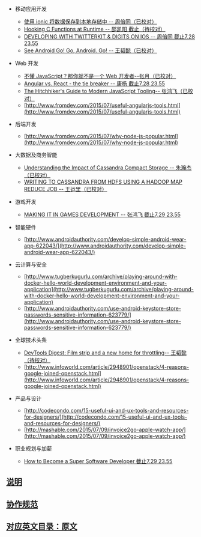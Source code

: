 - 移动应用开发
  - [使用 ionic 将数据保存到本地存储中 -- 周倍同（已校对）](persisting-data-local-storage.md)
  - [Hooking C Functions at Runtime -- 邵凯阳 截止（待校对）](hooking-c-functions-at-runtime.md)
  - [DEVELOPING WITH TWITTERKIT & DIGITS ON IOS -- 周倍同 截止7.28 23.55](developing-twitterkit-digits-ios.md)
  - [See Android Go! Go, Android. Go! -- 王韬懿（已校对）](go-mobile-intro.md)
- Web 开发
  - [不懂 JavaScript？那你就不是一个 Web 开发者--张月（已校对）](web-developer.md)
  - [Angular vs. React - the tie breaker -- 康杨 截止7.28 23.55](tie-breaker.md)
  - [The Hitchhiker's Guide to Modern JavaScript Tooling-- 张鸿飞（已校对）](javaScript-tooling.md)
  - [http://www.fromdev.com/2015/07/useful-angularjs-tools.html](http://www.fromdev.com/2015/07/useful-angularjs-tools.html)
- 后端开发
  - [http://www.fromdev.com/2015/07/why-node-js-popular.html](http://www.fromdev.com/2015/07/why-node-js-popular.html)
- 大数据及商务智能
  - [Understanding the Impact of Cassandra Compact Storage -- 朱瀚杰（已校对） ](cassandra-compact-storage.md)
  - [WRITING TO CASSANDRA FROM HDFS USING A HADOOP MAP REDUCE JOB -- 王运里（已校对）](hadoop-map.md)
- 游戏开发
  - [MAKING IT IN GAMES DEVELOPMENT -- 张鸿飞 截止7.29 23.55](games-development.md)
- 智能硬件
  - [http://www.androidauthority.com/develop-simple-android-wear-app-622043/](http://www.androidauthority.com/develop-simple-android-wear-app-622043/)
- 云计算与安全
  - [http://www.tugberkugurlu.com/archive/playing-around-with-docker-hello-world-development-environment-and-your-application](http://www.tugberkugurlu.com/archive/playing-around-with-docker-hello-world-development-environment-and-your-application)
  - [http://www.androidauthority.com/use-android-keystore-store-passwords-sensitive-information-623779/](http://www.androidauthority.com/use-android-keystore-store-passwords-sensitive-information-623779/)

- 全球技术头条
  - [DevTools Digest: Film strip and a new home for throttling-- 王韬懿（待校对）](throttling.md)
  - [http://www.infoworld.com/article/2948901/openstack/4-reasons-google-joined-openstack.html](http://www.infoworld.com/article/2948901/openstack/4-reasons-google-joined-openstack.html)
- 产品与设计
  - [http://codecondo.com/15-useful-ui-and-ux-tools-and-resources-for-designers/](http://codecondo.com/15-useful-ui-and-ux-tools-and-resources-for-designers/)
  - [http://mashable.com/2015/07/09/invoice2go-apple-watch-app/](http://mashable.com/2015/07/09/invoice2go-apple-watch-app/)
- 职业规划与加薪
  - [How to Become a Super Software Developer 截止7.29 23.55](super-software-developer.md)

## [说明](description.md)

## [协作规范](https://github.com/jikexueyuanwiki/guide)

## [对应英文目录：原文](yuanwen.md)




